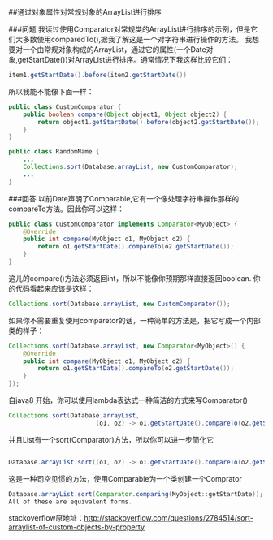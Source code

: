 ﻿

##通过对象属性对常规对象的ArrayList进行排序

###问题
我读过使用Comparator对常规类的ArrayList进行排序的示例，但是它们大多数使用comparedTo(),据我了解这是一个对字符串进行操作的方法。
我想要对一个由常规对象构成的ArrayList，通过它的属性(一个Date对象,getStartDate())对ArrayList进行排序。通常情况下我这样比较它们：
```java
item1.getStartDate().before(item2.getStartDate())
```
所以我能不能像下面一样：
```java
public class CustomComparator {
    public boolean compare(Object object1, Object object2) {
        return object1.getStartDate().before(object2.getStartDate());
    }
}

public class RandomName {
    ...
    Collections.sort(Database.arrayList, new CustomComparator);
    ...
}
```

###回答
 以前Date声明了Comparable,它有一个像处理字符串操作那样的compareTo方法。因此你可以这样：
```java
public class CustomComparator implements Comparator<MyObject> {
    @Override
    public int compare(MyObject o1, MyObject o2) {
        return o1.getStartDate().compareTo(o2.getStartDate());
    }
}
```
这儿的compare()方法必须返回int，所以不能像你预期那样直接返回boolean.
你的代码看起来应该是这样：
```java
Collections.sort(Database.arrayList, new CustomComparator());
```
如果你不需要重复使用comparetor的话，一种简单的方法是，把它写成一个内部类的样子：
```java
Collections.sort(Database.arrayList, new Comparator<MyObject>() {
    @Override
    public int compare(MyObject o1, MyObject o2) {
        return o1.getStartDate().compareTo(o2.getStartDate());
    }
});
```
自java8 开始，你可以使用lambda表达式一种简洁的方式来写Comparator()
```java
Collections.sort(Database.arrayList, 
                        (o1, o2) -> o1.getStartDate().compareTo(o2.getStartDate()));
```
并且List有一个sort(Comparator)方法，所以你可以进一步简化它
```java

Database.arrayList.sort((o1, o2) -> o1.getStartDate().compareTo(o2.getStartDate()));
```
这是一种司空见惯的方法，使用Comparable为一个类创建一个Comprator
```java
Database.arrayList.sort(Comparator.comparing(MyObject::getStartDate));
All of these are equivalent forms.
```

stackoverflow原地址：http://stackoverflow.com/questions/2784514/sort-arraylist-of-custom-objects-by-property

 
 






